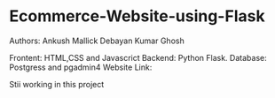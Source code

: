 # Ecommerce-Website-using-Flask

Authors:
Ankush Mallick
Debayan Kumar Ghosh

Frontent: HTML,CSS and Javascrict 
Backend: Python Flask.
Database: Postgress and pgadmin4
Website Link: 

Stii working in this project
